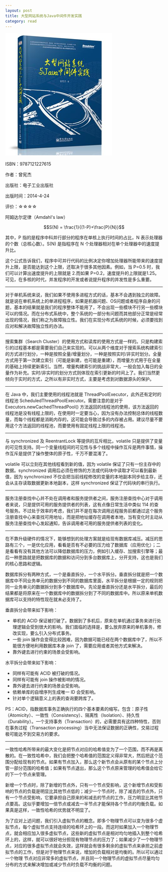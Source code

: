 ```yaml
---
layout: post
title: 大型网站系统与Java中间件开发实践
category: read
---
```

<img class="cover" src="/images/2015/9787121227615.jpg" />

ISBN：9787121227615

作者：曾宪杰   

出版社：电子工业出版社

出版时间：2014-4-24

评价：☆☆☆☆

阿姆达尔定律（Amdahl's law）

$$S(N) = \frac{1}{(1-P)+\frac{P}{N}}$$

其中，P 指的是程序中科并行部分的程序在单核上执行时间的占比，N 表示处理器的个数（总核心数）。S(N) 是指程序在 N 个处理器相对在单个处理器中的速度提升比。

这个公式告诉我们，程序中可并行代码的比例决定你增加处理器所能带来的速度提升上限，是否能达到这个上限，还取决于很多其他因素。例如，当 P=0.5 时，我们可以计算出速度提升的上限就是 2.而如果 P=0.2，速度提升的上限就是1.25。可见，在多核的时代，并发程序的开发或者说提升程序的并发性是多么重要。

---

对于单机系统来说，我们如果不使用多进程方式的话，基本不会遇到独立的故障。就是说在单机系统上的单进程程序，如果是机器问题、OS问题或者程序自身的问题，基本的结果就是我们的程序整体不能用了，不会出现一些模块不行另一些模块可以的情况。而在分布式系统中，整个系统的一部分有问题而其他部分正常是经常出现的情况，我们称之为故障独立性。我们在实现分布式系统的时候，必须要找到应对和解决故障独立性的办法。

---

搜索集群（Search Cluster）的使用方式和读库的使用方式是一样的。只是构建索引的过程基本都是需要我们自己来实现的。可以从两个维度对于搜索系统构建索引的方式进行划分，一种是按照全量/增量划分，一种是按照实时/非实时划分。全量方式用于第一次建立索引（可能是新建，也可能是重建），而增量方式用于在全量的基础上持续更新索引。当然，增量构建索引的挑战非常大，一般会加入每日的全量作为补充。实时/非实时的划分方式则体现在索引更新的时间上了。我们当然更倾向于实时的方式，之所以有非实时方式，主要是考虑到对数据源头的保护。

---

在 Java 中，我们主要使用的线程池就是 ThreadPoolExecutor，此外还有定时的线程池 ScheduledThreadPoolExecutor。需要注意的是对于 Executors.newCachedThreadPool() 方法返回的线程池的使用，该方法返回的线程池是没有线程上限的，在使用时一定要当心，因为没有办法控制总体的线程数量，而每个线程都是消耗内存的，这可能会导致过多的内存被占用。建议尽量不要用这个方法返回的线程池，而要使用有固定线程上限的线程池。

---

与 synchronized 及 ReentrantLock 等提供的互斥相比，volatile 只是提供了变量的可见性支持。同一个变量线程间的可见性与多个线程中操作互斥是两件事情，操作互斥是提供了操作整体的原子性，千万不要混淆了。

volatile 可以立刻在其他线程看到新的值，因为 volatile 保证了只有一份主存中的数据。synchronized 调用后必须在修饰的方法或代码块中读取才可以看到最新值，因为 synchronized 不仅会把当前线程修改的变量的本地副本同步给主存，还会从主存读取数据更新本地副本，这样 synchronized 保证了代码块的串行执行。

---

服务注册查找中心并不处在调用者和服务提供者之间，服务注册查找中心对于调用者来说，只是提供可用的服务提供者的列表，这有点像日常生活中类似 114 的查号服务。不过处于效率的考虑，我们并不是在每次调用远程服务前都通过这个服务注册查找中心来查找可用地址，而是把地址缓存在调用者本地，当有变化时主动从服务注册查找中心发起通知，告诉调用者可用的服务提供者列表的变化。

---

在不靠升级硬件的情况下，能够想到的处理方案就是给现有数据库减压。减压的思路有三个，一是优化应用，看看是否有不必要的压力给了数据库（应用优化）；二是看看有没有其他方法可以降低数据库的压力，例如引入缓存、加搜索引擎等；最后一种思路就是把数据库的数据和访问分到多台数据库上，分开支持，这也是我们的核心思路和逻辑。

数据库拆分有两种方式，一个是垂直拆分，一个水平拆分。垂直拆分就是把一个数据库中不同业务单元的数据分到不同的数据库里面，水平拆分是根据一定的规则把同一业务单元的数据拆分到多个数据库中。先论是垂直拆分还是水平拆分，最后的结果都是将原来在一个数据库中的数据拆分到了不同的数据库中。所以原来单机数据库可以支持的特性现在就未必支持了。

垂直拆分会带来如下影响：

* 单机的 ACID 保证被打破了。数据到了多机后，原来在单机通过事务来进行处理逻辑会受到很大的影响。我们面临的选择是，要么放弃原来的单机事务，修改实现，要么引入分布式事务。
* 一些 join 操作会变得比较困难，因为数据可能已经在两个数据库中了，所以不能很方便地利用数据库本身 join 了，需要应用或者其他方式来解决。
* 靠外键去进行约束的场景会受影响。

水平拆分会带来如下影响：

* 同样有可能有 ACID 被打破的情况。
* 同样有可能有 join 操作被影响的情况。
* 靠外键去进行约束的场景会受影响。
* 依赖单库的自增序列生成唯一 ID 会受影响。
* 针对单个逻辑意义上的表的查询要跨库了。

PS：ACID，指数据库事务正确执行的四个基本要素的缩写。包含：原子性（Atomicity）、一致性（Consistency）、隔离性（Isolation）、持久性（Durability）。一个支持事务（Transaction）的，必需要具有这四种特性，否则在事务过程（Transaction processing）当中无法保证数据的正确性，交易过程极可能达不到交易方的要求。

---

一致性哈希所带来的最大变化是把节点对应的哈希值变为了一个范围，而不再是离散的。在一致性哈希中，我们会把整个哈希值的范围定义得非常大，然后把这个范围分配给现有的节点。如果有节点加入，那么这个新节点会从原有的某个节点上分管一部分范围的哈希值；如果有节点退出，那么这个节点原来管理的哈希值会给它的下一个节点来管理。

新增一个节点时，除了新增的节点外，只有一个节点受影响，这个新增节点和受影响的节点的负载是明显比其他节点低的；减少一个节点时，除了减去的节点外，只有一个节点受影响，它要承担自己原来的和减去的节点的工作，压力明显比其他节点要高。这似乎要增加一倍节点或减去一半节点才能保持各个节点的均衡负载。如果真是这样，一致性哈希的优势就不明显了。

为了应对上述问题，我们引入虚拟节点的概念。即多个物理节点可以变为很多个虚拟节点，每个虚拟节点支持连续的哈希环上的一段。而这时如果加入一个物理节点，就会相应加入很多虚拟节点，这些新的虚拟节点是相对均匀地插入到整个哈希环上的，这样，就可以很好地分担现有物理节点的压力了；如果减少了一个物理节点，对应的很多虚拟节点就会失效，这样就会有很多剩余的虚拟节点来承担之前虚拟节点的工作，但是对于物理节点来说，增加的负载相对是均衡的。所以可以通过一个物理 节点对应非常多的虚拟节点，并且同一个物理节点的虚拟节点尽量均匀分布的方式来解决增加或减少节点时负载不均衡的问题。